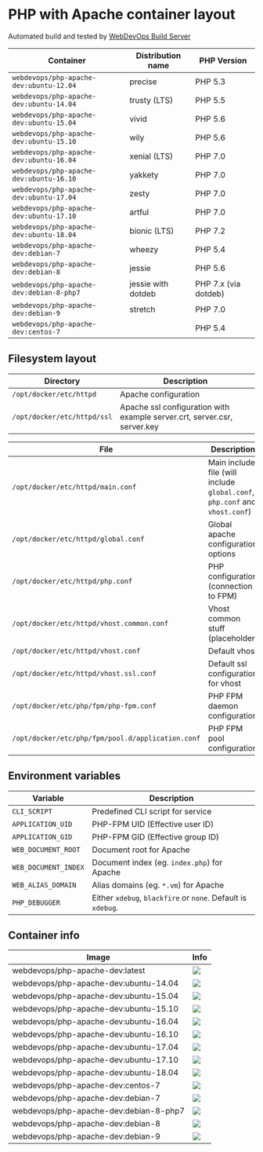 # PHP with Apache container layout

Automated build and tested by [WebDevOps Build Server](https://build.webdevops.io/)

Container                                | Distribution name        | PHP Version                                                               
---------------------------------------- | -------------------------|---------------
`webdevops/php-apache-dev:ubuntu-12.04`      | precise                  | PHP 5.3
`webdevops/php-apache-dev:ubuntu-14.04`      | trusty (LTS)             | PHP 5.5
`webdevops/php-apache-dev:ubuntu-15.04`      | vivid                    | PHP 5.6
`webdevops/php-apache-dev:ubuntu-15.10`      | wily                     | PHP 5.6
`webdevops/php-apache-dev:ubuntu-16.04`      | xenial (LTS)             | PHP 7.0
`webdevops/php-apache-dev:ubuntu-16.10`      | yakkety                  | PHP 7.0
`webdevops/php-apache-dev:ubuntu-17.04`      | zesty                    | PHP 7.0
`webdevops/php-apache-dev:ubuntu-17.10`      | artful                   | PHP 7.0
`webdevops/php-apache-dev:ubuntu-18.04`      | bionic (LTS)             | PHP 7.2
`webdevops/php-apache-dev:debian-7`          | wheezy                   | PHP 5.4
`webdevops/php-apache-dev:debian-8`          | jessie                   | PHP 5.6
`webdevops/php-apache-dev:debian-8-php7`     | jessie with dotdeb       | PHP 7.x (via dotdeb)
`webdevops/php-apache-dev:debian-9`          | stretch                  | PHP 7.0
`webdevops/php-apache-dev:centos-7`          |                          | PHP 5.4

## Filesystem layout

Directory                       | Description
------------------------------- | ------------------------------------------------------------------------------
`/opt/docker/etc/httpd`         | Apache configuration
`/opt/docker/etc/httpd/ssl`     | Apache ssl configuration with example server.crt, server.csr, server.key

File                                                | Description
--------------------------------------------------- | ------------------------------------------------------------------------------
`/opt/docker/etc/httpd/main.conf`                   | Main include file (will include `global.conf`, `php.conf` and `vhost.conf`) 
`/opt/docker/etc/httpd/global.conf`                 | Global apache configuration options
`/opt/docker/etc/httpd/php.conf`                    | PHP configuration (connection to FPM)
`/opt/docker/etc/httpd/vhost.common.conf`           | Vhost common stuff (placeholder)
`/opt/docker/etc/httpd/vhost.conf`                  | Default vhost
`/opt/docker/etc/httpd/vhost.ssl.conf`              | Default ssl configuration for vhost
`/opt/docker/etc/php/fpm/php-fpm.conf`              | PHP FPM daemon configuration
`/opt/docker/etc/php/fpm/pool.d/application.conf`   | PHP FPM pool configuration

## Environment variables

Variable              | Description
--------------------- |  ------------------------------------------------------------------------------
`CLI_SCRIPT`          | Predefined CLI script for service
`APPLICATION_UID`     | PHP-FPM UID (Effective user ID)
`APPLICATION_GID`     | PHP-FPM GID (Effective group ID)
`WEB_DOCUMENT_ROOT`   | Document root for Apache
`WEB_DOCUMENT_INDEX`  | Document index (eg. `index.php`) for Apache
`WEB_ALIAS_DOMAIN`    | Alias domains (eg. `*.vm`) for Apache
`PHP_DEBUGGER`        | Either `xdebug`, `blackfire` or `none`. Default is `xdebug`.

## Container info

Image                               | Info                                                                       
----------------------------------- | ----------------------------------------------------------------------------------
webdevops/php-apache-dev:latest         | [![](https://badge.imagelayers.io/webdevops/php-apache-dev:latest.svg)](https://imagelayers.io/?images=webdevops/php-apache-dev:latest 'Get your own badge on imagelayers.io')
webdevops/php-apache-dev:ubuntu-14.04   | [![](https://badge.imagelayers.io/webdevops/php-apache-dev:ubuntu-14.04.svg)](https://imagelayers.io/?images=webdevops/php-apache-dev:ubuntu-14.04 'Get your own badge on imagelayers.io')
webdevops/php-apache-dev:ubuntu-15.04   | [![](https://badge.imagelayers.io/webdevops/php-apache-dev:ubuntu-15.04.svg)](https://imagelayers.io/?images=webdevops/php-apache-dev:ubuntu-15.04 'Get your own badge on imagelayers.io')
webdevops/php-apache-dev:ubuntu-15.10   | [![](https://badge.imagelayers.io/webdevops/php-apache-dev:ubuntu-15.10.svg)](https://imagelayers.io/?images=webdevops/php-apache-dev:ubuntu-15.14 'Get your own badge on imagelayers.io')
webdevops/php-apache-dev:ubuntu-16.04   | [![](https://badge.imagelayers.io/webdevops/php-apache-dev:ubuntu-16.04.svg)](https://imagelayers.io/?images=webdevops/php-apache-dev:ubuntu-16.04 'Get your own badge on imagelayers.io')
webdevops/php-apache-dev:ubuntu-16.10   | [![](https://badge.imagelayers.io/webdevops/php-apache-dev:ubuntu-16.10.svg)](https://imagelayers.io/?images=webdevops/php-apache-dev:ubuntu-16.14 'Get your own badge on imagelayers.io')
webdevops/php-apache-dev:ubuntu-17.04   | [![](https://badge.imagelayers.io/webdevops/php-apache-dev:ubuntu-17.04.svg)](https://imagelayers.io/?images=webdevops/php-apache-dev:ubuntu-17.04 'Get your own badge on imagelayers.io')
webdevops/php-apache-dev:ubuntu-17.10   | [![](https://badge.imagelayers.io/webdevops/php-apache-dev:ubuntu-17.10.svg)](https://imagelayers.io/?images=webdevops/php-apache-dev:ubuntu-17.14 'Get your own badge on imagelayers.io')
webdevops/php-apache-dev:ubuntu-18.04   | [![](https://badge.imagelayers.io/webdevops/php-apache-dev:ubuntu-18.04.svg)](https://imagelayers.io/?images=webdevops/php-apache-dev:ubuntu-18.04 'Get your own badge on imagelayers.io')
webdevops/php-apache-dev:centos-7       | [![](https://badge.imagelayers.io/webdevops/php-apache-dev:centos-7.svg)](https://imagelayers.io/?images=webdevops/php-apache-dev:centos-7 'Get your own badge on imagelayers.io')
webdevops/php-apache-dev:debian-7       | [![](https://badge.imagelayers.io/webdevops/php-apache-dev:debian-7.svg)](https://imagelayers.io/?images=webdevops/php-apache-dev:debian-7 'Get your own badge on imagelayers.io')
webdevops/php-apache-dev:debian-8-php7  | [![](https://badge.imagelayers.io/webdevops/php-apache-dev:debian-8-php-apache7.svg)](https://imagelayers.io/?images=webdevops/php-apache-dev:debian-8-php-apache7 'Get your own badge on imagelayers.io')
webdevops/php-apache-dev:debian-8       | [![](https://badge.imagelayers.io/webdevops/php-apache-dev:debian-8.svg)](https://imagelayers.io/?images=webdevops/php-apache-dev:debian-8 'Get your own badge on imagelayers.io')
webdevops/php-apache-dev:debian-9       | [![](https://badge.imagelayers.io/webdevops/php-apache-dev:debian-9.svg)](https://imagelayers.io/?images=webdevops/php-apache-dev:debian-9 'Get your own badge on imagelayers.io')
